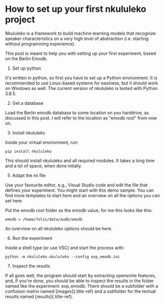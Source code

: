 # How to set up your first nkululeko project

Nkululeko is a framework to build machine learning models that recognize
speaker characteristics on a very high level of abstraction (i.e.
starting without programming experience).

This post is meant to help you with setting up your first experiment,
based on the Berlin Emodb.

1)  Set up python

It's written in python, so first you have to set up a Python environment. 
It is recommended to use Linux-based systems for easiness, but it should work on Windows as well. 
The current version of nkululeko is tested with Python 3.8.5.

2)  Get a database

Load the Berlin emodb database to some location on you harddrive, as
discussed in this post. I will refer to the location as "emodb root"
from now on.

3)  Install nkululeko

Inside your virtual environment, run:

    pip install nkululeko

This should install nkululeko and all required modules. It takes a long
time and a lot of space, when done intially.

5)  Adapt the ini file

Use your favourite editor, e.g., Visual Studio code and edit the file
that defines your experiment. You might start with this demo sample. You
can find more templates to start here and an overview on all the options
you can set here

Put the emodb root folder as the emodb value, for me this looks like
this:

    emodb = /home/felix/data/audb/emodb

An overview on all nkululeko options should be here.

6)  Run the experiment

Inside a shell type (or use VSC) and start the process with:

    python -m nkululeko.nkululeko --config exp_emodb.ini

7)  Inspect the results

If all goes well, the program should start by extracting opensmile
features, and, if you\'re done, you should be able to inspect the
results in the folder named like the experiment: exp\_emodb. There
should be a subfolder with a confusion matrix named [images]{.title-ref}
and a subfolder for the textual results named [results]{.title-ref}.
